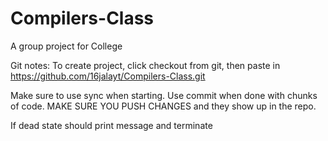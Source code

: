 # Compilers-Class
A group project for College

Git notes:
To create project, click checkout from git, then paste in https://github.com/16jalayt/Compilers-Class.git

Make sure to use sync when starting.
Use commit when done with chunks of code.
MAKE SURE YOU PUSH CHANGES and they show up in the repo.

If dead state should print message and terminate